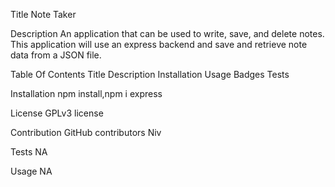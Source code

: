 Title
Note Taker

Description
An application that can be used to write, save, and delete notes. This application will use an express backend and save and retrieve note data from a JSON file.

Table Of Contents
Title
Description
Installation
Usage
Badges
Tests

Installation
npm install,npm i express

License
GPLv3 license

Contribution GitHub contributors
Niv

Tests
NA

Usage
NA
